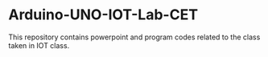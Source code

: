 # Arduino-UNO-IOT-Lab-CET
This repository contains powerpoint and program codes related to the class taken in IOT class.
